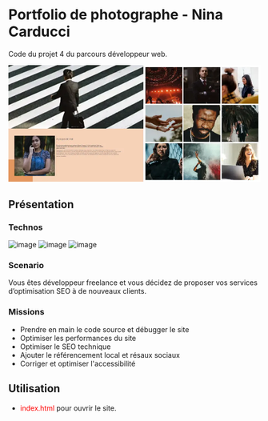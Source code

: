 # Portfolio de photographe - Nina Carducci
Code du projet 4 du parcours développeur web.

![Image de Nina Carducci et certaines de ses créations](assets/images/thumbnail_nina-carducci.webp)

## Présentation
### Technos
![image](https://img.shields.io/badge/HTML5-E34F26?style=for-the-badge&logo=html5&logoColor=white)
![image](https://img.shields.io/badge/CSS3-1572B6?style=for-the-badge&logo=css3&logoColor=white)
![image](https://img.shields.io/badge/JavaScript-323330?style=for-the-badge&logo=javascript&logoColor=F7DF1E)

### Scenario 
Vous êtes développeur freelance et vous décidez de proposer vos services d’optimisation SEO à de nouveaux clients.

### Missions
+ Prendre en main le code source et débugger le site
+ Optimiser les performances du site
+ Optimiser le SEO technique
+ Ajouter le référencement local et résaux sociaux
+ Corriger et optimiser l'accessibilité

## Utilisation
+ <span style="color:red;">index.html</span> pour ouvrir le site.

